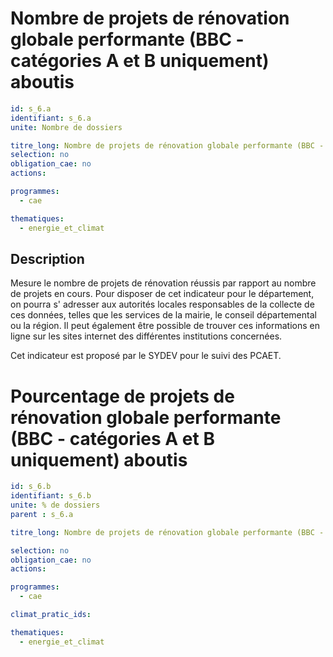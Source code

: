 # Nombre de projets de rénovation globale performante (BBC - catégories A et B uniquement) aboutis
```yaml
id: s_6.a
identifiant: s_6.a
unite: Nombre de dossiers

titre_long: Nombre de projets de rénovation globale performante (BBC - catégories A et B uniquement) aboutis
selection: no
obligation_cae: no
actions:

programmes:
  - cae

thematiques:
  - energie_et_climat
```
## Description
Mesure le nombre de projets de rénovation réussis par rapport au nombre de projets en cours. Pour disposer de cet indicateur pour le département, on pourra s' adresser aux autorités locales responsables de la collecte de ces données, telles que les services de la mairie, le conseil départemental ou la région. Il peut également être possible de trouver ces informations en ligne sur les sites internet des différentes institutions concernées.

Cet indicateur est proposé par le SYDEV pour le suivi des PCAET.

# Pourcentage de projets de rénovation globale performante (BBC - catégories A et B uniquement) aboutis
```yaml
id: s_6.b
identifiant: s_6.b
unite: % de dossiers
parent : s_6.a

titre_long: Nombre de projets de rénovation globale performante (BBC - catégories A et B uniquement) aboutis sur le nombre dossiers en cours (en %)

selection: no
obligation_cae: no
actions:

programmes:
  - cae

climat_pratic_ids:

thematiques:
  - energie_et_climat

